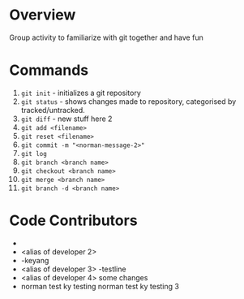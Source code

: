 # Overview

Group activity to familiarize with git together and have fun

# Commands

1. `git init` - initializes a git repository
2. `git status` - shows changes made to repository, categorised by tracked/untracked.
3. `git diff` - new stuff here 2
4. `git add <filename>`
5. `git reset <filename>`
6. `git commit -m "<norman-message-2>"`
7. `git log`
8. `git branch <branch name>`
9. `git checkout <branch name>`
10. `git merge <branch name>`
11. `git branch -d <branch name>`

# Code Contributors

- <alias of developer>
- <alias of developer 2>
- -keyang
- <alias of developer 3>
  -testline
- <alias of developer 4> some changes
- norman test
  ky testing
  norman test
  ky testing 3
